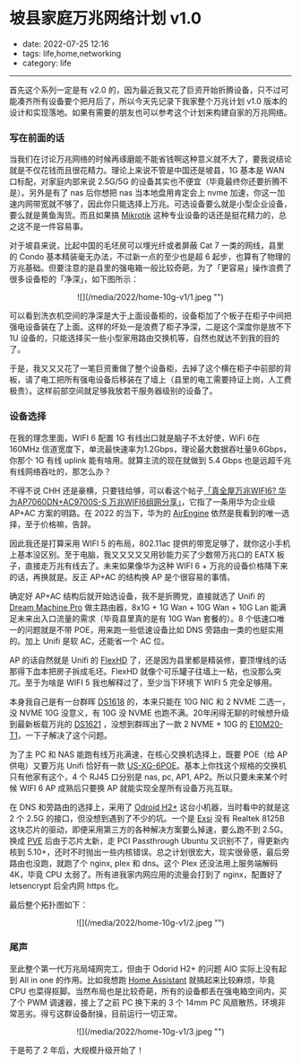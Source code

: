 # 坡县家庭万兆网络计划 v1.0

- date: 2022-07-25 12:16
- tags: life,home,networking
- category: life

-------------------

首先这个系列一定是有 v2.0 的，因为最近我又花了巨资开始折腾设备，只不过可能凑齐所有设备要个把月后了，所以今天先记录下我家整个万兆计划 v1.0 版本的设计和实现落地。如果有需要的朋友也可以参考这个计划来构建自家的万兆网络。

<h3>写在前面的话</h3>

当我们在讨论万兆网络的时候再琢磨能不能省钱啊这种意义就不大了，要我说结论就是不仅花钱而且很花精力。理论上来说不管是中国还是坡县，1G 基本是 WAN 口标配，对家庭内部来说 2.5G/5G 的设备其实也不便宜（毕竟最终你还要折腾不是）。另外是有了 nas 后你想把 nas 当本地盘用肯定会上 nvme 加速，你这一加速内网带宽就不够了，因此你只能选择上万兆。可选设备要么就是小型企业设备，要么就是黄鱼淘货。而且如果搞 [Mikrotik](https://mikrotik.com/) 这种专业设备的话还是挺花精力的，总之这不是一件容易事。

对于坡县来说，比起中国的毛坯房可以埋光纤或者屏蔽 Cat 7 一类的网线，县里的 Condo 基本精装毫无办法，不过新一点的至少也是超 6 起步，也算有了物理的万兆基础。但要注意的是县里的强电箱一般比较奇葩，为了「更容易」操作浪费了很多设备柜的「净深」，如下图所示：

<center>![](/media/2022/home-10g-v1/1.jpeg "")</center>

可以看到洗衣机空间的净深是大于上面设备柜的，设备柜加了个板子在柜子中间把强电设备装在了上面。这样的坏处一是浪费了柜子净深，二是这个深度你是放不下 1U 设备的，只能选择买一些小型家用路由交换机等，自然也就达不到我的目的了。

于是，我又又又花了一笔巨资重做了整个设备柜，去掉了这个横在柜子中前部的背板，请了电工把所有强电设备后移装在了墙上（县里的电工需要持证上岗，人工费极贵）。这样前部空间就足够我放若干服务器级别的设备了。

<h3>设备选择</h3>

在我的理念里面，WIFI 6 配置 1G 有线出口就是脑子不太好使，WiFi 6在 160MHz 信道宽度下，单流最快速率为1.2Gbps，理论最大数据吞吐量9.6Gbps，你那个 1G 有线 uplink 能有啥用。就算主流的现在就做到 5.4 Gbps 也是远超千兆有线网络吞吐的，那怎么办？

不得不说 CHH 还是豪横，只要钱给够，可以看这个帖子[「真全屋万兆WIFI6? 华为AP7060DN+AC9700S-S 万兆WIFI6组网分享」](https://www.chiphell.com/forum.php?mod=viewthread&tid=2257890&extra=page%3D1%26filter%3Dtypeid%26typeid%3D736)，它指了一条用华为企业级 AP+AC 方案的明路。在 2022 的当下，华为的 [AirEngine](https://e.huawei.com/cn/products/enterprise-networking/wlan/access-controllers/airengine-9700-m) 依然是我看到的唯一选择，至于价格嘛，告辞。

因此我还是打算采用 WIFI 5 的布局，802.11ac 提供的带宽足够了，就你这小手机上基本没区别。至于电脑，我又又又又又用钞能力买了少数带万兆口的 EATX 板子，直接走万兆有线去了。未来如果像华为这种 WIFI 6 + 万兆的设备价格降下来的话，再换就是。反正 AP+AC 的结构换 AP 是个很容易的事情。

确定好 AP+AC 结构后就开始选设备，我不是折腾党，直接就选了 Unifi 的 [Dream Machine Pro](https://store.ui.com/products/udm-pro) 做主路由器，8x1G + 1G Wan + 10G Wan + 10G Lan 能满足未来出入口流量的需求（毕竟县里真的是有 10G Wan 套餐的）。8 个低速口唯一的问题就是不带 POE，用来跑一些低速设备比如 DNS 旁路由一类的也挺实用的。加上 Unifi 是软 AC，还能省一个 AC 位。

AP 的话自然就是 Unifi 的 [FlexHD](https://store.ui.com/products/unifi-flexhd?_pos=2&_sid=b943e1969&_ss=r) 了，还是因为县里都是精装修，要顶埋线的话那得下血本把房子拆成毛坯。FlexHD 就像个可乐罐子往墙上一粘，也没那么突兀。至于为啥是 WIFI 5 我也解释过了，至少当下环境下 WIFI 5 完全足够用。

本身我自己是有一台群晖 [DS1618](https://www.synology.com/en-us/support/download/DS1618+?version=7.1#system) 的，本来只能在 10G NIC 和 2 NVME 二选一，没 NVME 10G 没意义，有 10G 没 NVME 也跑不满。20年闲得无聊的时候想升级到最新板载万兆的 [DS1621](https://www.synology.com/en-us/products/DS1621+) ，没想到群晖出了一款 2 NVME + 10G 的 [E10M20-T1](https://www.synology.cn/zh-cn/products/E10M20-T1)，一下子解决了这个问题。

为了主 PC 和 NAS 能跑有线万兆满速，在核心交换机选择上，既要 POE（给 AP 供电）又要万兆 Unifi 恰好有一款 [US-XG-6POE](https://store.ui.com/products/us-xg-6poe)。基本上你找这个规格的交换机只有他家有这个，4 个 RJ45 口分别是 nas, pc, AP1, AP2。所以只要未来某个时候 WIFI 6 AP 成熟后只要换 AP 就能实现全屋所有设备万兆互联。

在 DNS 和旁路由的选择上，采用了 [Odroid H2+](https://www.hardkernel.com/shop/odroid-h2plus/) 这台小机器，当时看中的就是这 2 个 2.5G 的接口，但没想到遇到了不少的坑。一个是 [Exsi](https://www.vmware.com/products/esxi-and-esx.html) 没有 Realtek 8125B 这块芯片的驱动，即便采用第三方的各种解决方案要么掉速，要么跑不到 2.5G。换成 [PVE](https://pve.proxmox.com/wiki/Main_Page) 后由于芯片太新，走 PCI Passthrough Ubuntu 又识别不了，得更新内核到 5.10+，还时不时抛出一些内核错误。总之计划很宏大，现实很骨感，最后旁路由也没跑，就跑了个 nginx, plex 和 dns。这个 Plex 还没法用上服务端解码 4K，毕竟 CPU 太弱了。所有进我家内网应用的流量会打到了 nginx，配置好了 letsencrypt 后全内网 https 化。

最后整个拓扑图如下：

<center>![](/media/2022/home-10g-v1/2.jpeg "")</center>

<h3>尾声</h3>

至此整个第一代万兆局域网完工，但由于 Odorid H2+ 的问题 AIO 实际上没有起到 All in one 的作用。比如我想跑 [Home Assistant](https://www.home-assistant.io/) 就搞起来比较麻烦，毕竟 CPU 也菜得抠脚。当然布局也是比较奇葩，所有的设备都丢在强电箱空间内，买了个 PWM 调速器，接上了之前 PC 换下来的 3 个 14mm PC 风扇散热，环境非常恶劣。得亏这群设备耐操，目前运行一切正常。

<center>![](/media/2022/home-10g-v1/3.jpeg "")</center>

于是苟了 2 年后，大规模升级开始了！
